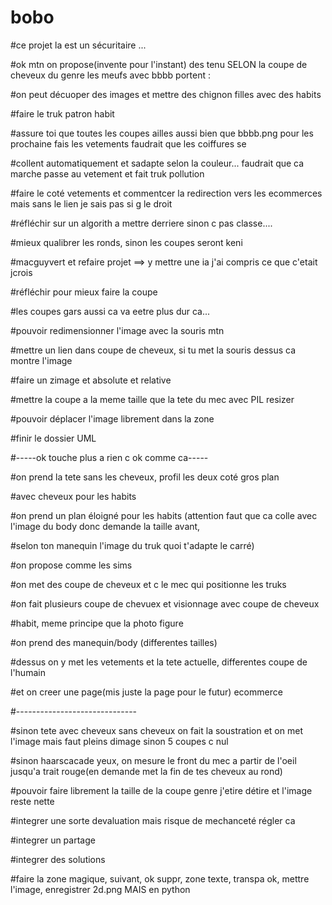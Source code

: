 # bobo

#ce projet la est un sécuritaire ...


#ok mtn on propose(invente pour l'instant) des tenu SELON la coupe de cheveux du genre les meufs avec bbbb portent :

#on peut décuoper des images et mettre des chignon filles avec des habits

#faire le truk patron habit


#assure toi que toutes les coupes ailles aussi bien que bbbb.png pour les prochaine fais les vetements faudrait que les coiffures se

#collent automatiquement et sadapte selon la couleur... faudrait que ca marche passe au vetement et fait truk pollution



#faire le coté vetements et commentcer la redirection vers les ecommerces mais sans le lien je sais pas si g le droit

#réfléchir sur un algorith a mettre derriere sinon c pas classe.... 

#mieux qualibrer les ronds, sinon les coupes seront keni

#macguyvert et refaire projet ==> y mettre une ia j'ai compris ce que c'etait jcrois


#réfléchir pour mieux faire la coupe

#les coupes gars aussi ca va eetre plus dur ca...

#pouvoir redimensionner l'image avec la souris mtn


#mettre un lien dans coupe de cheveux, si tu met la souris dessus ca montre l'image

#faire un zimage et absolute et relative

#mettre la coupe a la meme taille que la tete du mec avec PIL resizer

#pouvoir déplacer l'image librement dans la zone

#finir le dossier UML




#-----ok touche plus a rien c ok comme ca-----

#on prend la tete sans les cheveux, profil les deux coté gros plan

#avec cheveux pour les habits

#on prend un plan éloigné pour les habits (attention faut que ca colle avec l'image du body donc demande la taille avant,

#selon ton manequin l'image du truk quoi t'adapte le carré)

#on propose comme les sims

#on met des coupe de cheveux et c le mec qui positionne les truks

#on fait plusieurs coupe de chevuex et visionnage avec coupe de cheveux

#habit, meme principe que la photo figure 

#on prend des manequin/body (differentes tailles) 

#dessus on y met les vetements et la tete actuelle, differentes coupe de l'humain

#et on creer une page(mis juste la page pour le futur) ecommerce



#------------------------------

#sinon tete avec cheveux sans cheveux on fait la soustration et on met l'image mais faut pleins dimage sinon 5 coupes c nul

#sinon haarscacade yeux, on mesure le front du mec a partir de l'oeil jusqu'a trait rouge(en demande met la fin de tes cheveux au rond)

#pouvoir faire librement la taille de la coupe genre j'etire détire et l'image reste nette

#integrer une sorte devaluation mais risque de mechanceté régler ca

#integrer un partage

#integrer des solutions

#faire la zone magique, suivant, ok suppr, zone texte, transpa ok, mettre l'image, enregistrer 2d.png MAIS en python
